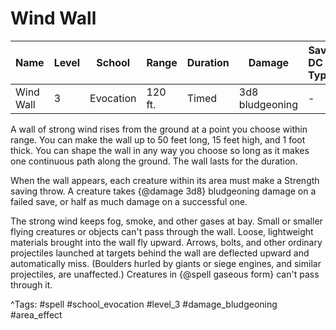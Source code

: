 # Wind Wall

| Name | Level | School | Range | Duration | Damage | Save DC & Type |
|------|-------|--------|-------|----------|--------|----------------|
| Wind Wall | 3 | Evocation | 120 ft. | Timed | 3d8 bludgeoning | - |

A wall of strong wind rises from the ground at a point you choose within range. You can make the wall up to 50 feet long, 15 feet high, and 1 foot thick. You can shape the wall in any way you choose so long as it makes one continuous path along the ground. The wall lasts for the duration.

When the wall appears, each creature within its area must make a Strength saving throw. A creature takes {@damage 3d8} bludgeoning damage on a failed save, or half as much damage on a successful one.

The strong wind keeps fog, smoke, and other gases at bay. Small or smaller flying creatures or objects can't pass through the wall. Loose, lightweight materials brought into the wall fly upward. Arrows, bolts, and other ordinary projectiles launched at targets behind the wall are deflected upward and automatically miss. (Boulders hurled by giants or siege engines, and similar projectiles, are unaffected.) Creatures in {@spell gaseous form} can't pass through it.

^Tags: #spell #school_evocation #level_3 #damage_bludgeoning #area_effect